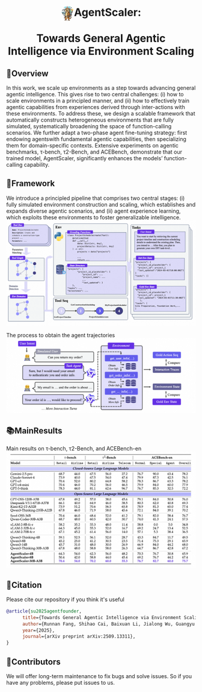 
<h1 align="center"> <img src="assets/caller.jpg" alt="AgentScaler Logo" width="35" style="vertical-align: middle; margin-right: px;">AgentScaler: 

Towards General Agentic Intelligence via Environment Scaling</h1>


## 🌟Overview

In this work, we scale up environments as a step towards advancing general agentic intelligence. This gives rise to two central challenges: (i) how to scale environments in a principled manner, and (ii) how to effectively train agentic capabilities from experiences derived through inter-actions with these environments. To address these, we design a scalable framework that automatically constructs heterogeneous environments that are fully simulated, systematically broadening the space of function-calling scenarios. We further adapt a two-phase agent fine-tuning strategy: first endowing agentswith fundamental agentic capabilities, then specializing them for domain-specific contexts. Extensive experiments on agentic benchmarks, τ-bench, τ2-Bench, and ACEBench, demonstrate that our trained model, AgentScaler, significantly enhances the models’ function-calling capability.

## 🔧Framework
We introduce a principled pipeline that comprises two central stages: (i) fully simulated
environment construction and scaling, which establishes and expands diverse agentic scenarios, and (ii)
agent experience learning, which exploits these environments to foster generalizable intelligence.
![Framework Overview](assets/env_build.png "Click to see the detailed architecture")

The process to obtain the agent trajectories
![Framework Overview](assets/infer.png "Click to see the detailed architecture")


## 📚MainResults
Main results on τ-bench, τ2-Bench, and ACEBench-en
![Main Results](assets/main.png "Click to see the detailed architecture")




## 🚩Citation

Please cite our repository if you think it's useful

```bibtex
@article{su2025agentfounder,
      title={Towards General Agentic Intelligence via Environment Scaling}, 
      author={Runnan Fang, Shihao Cai, Baixuan Li, Jialong Wu, Guangyu Li, Wenbiao Yin, Xinyu Wang, Xiaobin Wang, Liangcai Su, Zhen Zhang, Shibin Wu, Zhengwei Tao, Yong Jiang, Pengjun Xie, Fei Huang, Jingren Zhou},
      year={2025},
      journal={arXiv preprint arXiv:2509.13311},
}
```



## 🎉Contributors


We will offer long-term maintenance to fix bugs and solve issues. So if you have any problems, please put issues to us.